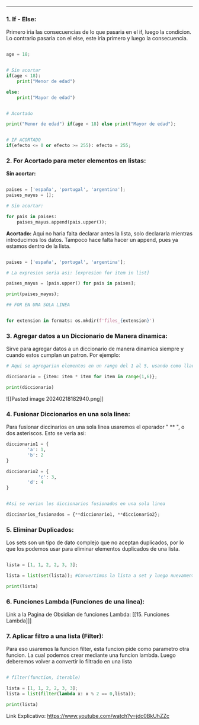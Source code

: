 
---
### 1. If  - Else:
Primero iria las consecuencias de lo que pasaria en el if, luego la condicion. Lo contrario pasaria con el else, este iria primero y luego la consecuencia.

```python

age = 18;


# Sin acortar
if(age < 18): 
    print("Menor de edad")

else: 
    print("Mayor de edad")


# Acortado

print("Menor de edad") if(age < 18) else print("Mayor de edad");


# IF ACORTADO
if(efecto <= 0 or efecto >= 255): efecto = 255;
```

### 2. For Acortado para meter elementos en listas:
**Sin acortar:**

```python

paises = ['españa', 'portugal', 'argentina'];
paises_mayus = [];

# Sin acortar:

for pais in paises:
    paises_mayus.append(pais.upper());


```


**Acortado:**
Aqui no haria falta declarar antes la lista, solo declararla mientras introducimos los datos. Tampoco hace falta hacer un append, pues ya estamos dentro de la lista. 
```python

paises = ['españa', 'portugal', 'argentina'];

# La expresion seria asi: [expresion for item in list]

paises_mayus = [pais.upper() for pais in paises];

print(paises_mayus);

## FOR EN UNA SOLA LINEA


for extension in formats: os.mkdir(f'files_{extension}')
```



### 3. Agregar datos a un Diccionario de Manera dinamica:
Sirve para agregar datos  a un diccionario de manera dinamica siempre y cuando estos cumplan un patron. Por ejemplo: 

```python
# Aqui se agregarian elementos en un rango del 1 al 5, usando como llave el valor de item y poniendo como valor item * item.

diccionario = {item: item * item for item in range(1,6)};

print(diccionario)

```

![[Pasted image 20240218182940.png]]

### 4. Fusionar Diccionarios en una sola linea:
Para fusionar diccinarios en una sola linea usaremos el operador " ** ", o dos asteriscos. Esto se veria asi:

```python
diccionario1 = {
        'a': 1,
        'b': 2
}

diccionario2 = {
	        'c': 3,
        'd': 4
}


#Asi se verian los diccionarios fusionados en una sola linea

diccinarios_fusionados = {**diccionario1, **diccionario2};


```


### 5. Eliminar Duplicados:
Los sets son un tipo de dato complejo que no aceptan duplicados, por lo que los podemos usar para eliminar elementos duplicados de una lista.

```python

lista = [1, 1, 2, 2, 3, 3];

lista = list(set(lista)); #Convertimos la lista a set y luego nuevamente a lista

print(lista)

```

### 6. Funciones Lambda (Funciones de una linea):

Link a la Pagina de Obsidian de funciones Lambda:
[[15. Funciones Lambda]]]

### 7. Aplicar filtro a una lista (Filter):
Para eso usaremos la funcion filter, esta funcion pide como parametro otra funcion. La cual podemos crear mediante una funcion lambda. Luego deberemos volver a convertir lo filtrado en una lista

```python

# filter(function, iterable)

lista = [1, 1, 2, 2, 3, 3];
lista = list(filter(lambda x: x % 2 == 0,lista));

print(lista)

```


Link Explicativo: https://www.youtube.com/watch?v=jdc0BkUhZZc
